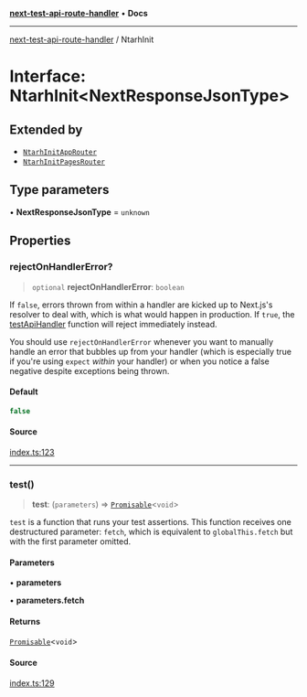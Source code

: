 [**next-test-api-route-handler**](../README.md) • **Docs**

***

[next-test-api-route-handler](../README.md) / NtarhInit

# Interface: NtarhInit\<NextResponseJsonType\>

## Extended by

- [`NtarhInitAppRouter`](NtarhInitAppRouter.md)
- [`NtarhInitPagesRouter`](NtarhInitPagesRouter.md)

## Type parameters

• **NextResponseJsonType** = `unknown`

## Properties

### rejectOnHandlerError?

> `optional` **rejectOnHandlerError**: `boolean`

If `false`, errors thrown from within a handler are kicked up to Next.js's
resolver to deal with, which is what would happen in production. If `true`,
the [testApiHandler](../functions/testApiHandler.md) function will reject immediately instead.

You should use `rejectOnHandlerError` whenever you want to manually handle
an error that bubbles up from your handler (which is especially true if
you're using `expect` _within_ your handler) or when you notice a false
negative despite exceptions being thrown.

#### Default

```ts
false
```

#### Source

[index.ts:123](https://github.com/Xunnamius/next-test-api-route-handler/blob/43eec5385cb48f619257324a2fe1b54d29748ff1/src/index.ts#L123)

***

### test()

> **test**: (`parameters`) => [`Promisable`](../type-aliases/Promisable.md)\<`void`\>

`test` is a function that runs your test assertions. This function receives
one destructured parameter: `fetch`, which is equivalent to
`globalThis.fetch` but with the first parameter omitted.

#### Parameters

• **parameters**

• **parameters.fetch**

#### Returns

[`Promisable`](../type-aliases/Promisable.md)\<`void`\>

#### Source

[index.ts:129](https://github.com/Xunnamius/next-test-api-route-handler/blob/43eec5385cb48f619257324a2fe1b54d29748ff1/src/index.ts#L129)
